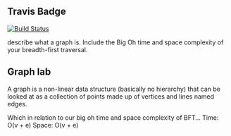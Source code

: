 
## Travis Badge
[![Build Status](https://travis-ci.com/kgamer007/29-graphs.svg?branch=master)](https://travis-ci.com/kgamer007/29-graphs)

describe what a graph is. Include the Big Oh time and space complexity of your breadth-first traversal.

## Graph lab
A graph is a non-linear data structure (basically no hierarchy) that can be looked at as a collection of points made up of vertices and lines named edges. 

Which in relation to our big oh time and space complexity of BFT...
Time: O(v + e)
Space: O(v + e)